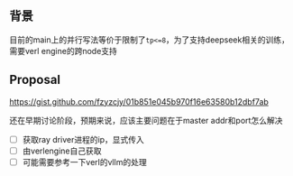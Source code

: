 ## 背景
目前的main上的并行写法等价于限制了`tp<=8`，为了支持deepseek相关的训练，需要verl engine的跨node支持

## Proposal
https://gist.github.com/fzyzcjy/01b851e045b970f16e63580b12dbf7ab

还在早期讨论阶段，预期来说，应该主要问题在于master addr和port怎么解决
- [ ] 获取ray driver进程的ip，显式传入
- [ ] 由verlengine自己获取
- [ ] 可能需要参考一下verl的vllm的处理
